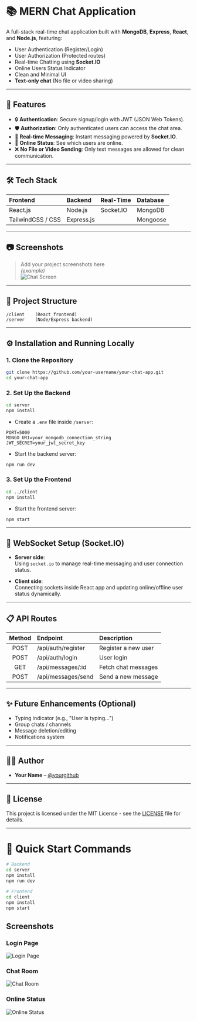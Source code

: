 # 📚 MERN Chat Application

A full-stack real-time chat application built with **MongoDB**, **Express**, **React**, and **Node.js**, featuring:

- User Authentication (Register/Login)
- User Authorization (Protected routes)
- Real-time Chatting using **Socket.IO**
- Online Users Status Indicator
- Clean and Minimal UI
- **Text-only chat** (No file or video sharing)

---

## 🚀 Features

- 🔒 **Authentication**: Secure signup/login with JWT (JSON Web Tokens).
- 🛡️ **Authorization**: Only authenticated users can access the chat area.
- 💬 **Real-time Messaging**: Instant messaging powered by **Socket.IO**.
- 🔴 **Online Status**: See which users are online.
- ❌ **No File or Video Sending**: Only text messages are allowed for clean communication.

---

## 🛠️ Tech Stack

| Frontend | Backend | Real-Time | Database |
|:---|:---|:---|:---|
| React.js | Node.js | Socket.IO | MongoDB |
| TailwindCSS / CSS | Express.js |  | Mongoose |

---

## 📷 Screenshots

> Add your project screenshots here  
> _(example)_  
> ![Chat Screen](./screenshots/chat-page.png)

---

## 🏧 Project Structure

```
/client    (React frontend)
/server    (Node/Express backend)
```

---

## ⚙️ Installation and Running Locally

### 1. Clone the Repository

```bash
git clone https://github.com/your-username/your-chat-app.git
cd your-chat-app
```

### 2. Set Up the Backend

```bash
cd server
npm install
```

- Create a `.env` file inside `/server`:

```env
PORT=5000
MONGO_URI=your_mongodb_connection_string
JWT_SECRET=your_jwt_secret_key
```

- Start the backend server:

```bash
npm run dev
```

### 3. Set Up the Frontend

```bash
cd ../client
npm install
```

- Start the frontend server:

```bash
npm start
```

---

## 🔌 WebSocket Setup (Socket.IO)

- **Server side**:  
  Using `socket.io` to manage real-time messaging and user connection status.

- **Client side**:  
  Connecting sockets inside React app and updating online/offline user status dynamically.

---

## 📋 API Routes

| Method | Endpoint            | Description            |
|:------:|:--------------------|:-----------------------|
| POST   | /api/auth/register   | Register a new user     |
| POST   | /api/auth/login      | User login              |
| GET    | /api/messages/:id    | Fetch chat messages     |
| POST   | /api/messages/send   | Send a new message      |

---

## ✨ Future Enhancements (Optional)

- Typing indicator (e.g., "User is typing...")
- Group chats / channels
- Message deletion/editing
- Notifications system

---

## 👨‍💼 Author

- **Your Name** – [@yourgithub](https://github.com/yourgithub)

---

## 📃 License

This project is licensed under the MIT License - see the [LICENSE](LICENSE) file for details.

---

# 🌟 Quick Start Commands

```bash
# Backend
cd server
npm install
npm run dev

# Frontend
cd client
npm install
npm start
```

## Screenshots

### Login Page
![Login Page](./assets/login-page.png)

### Chat Room
![Chat Room](./assets/chat-room.png)

### Online Status
![Online Status](./assets/online-status.png)
